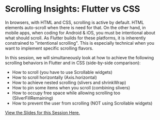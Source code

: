 # Scrolling Insights: Flutter vs CSS

In browsers, with HTML and CSS, scrolling is active by default. HTML elements auto-scroll when there is need for that. On the other hand, in mobile apps, when coding for Android & iOS, you must be intentional about what should scroll. As Flutter builds for these platforms, it is inherently constrained to "intentional scrolling". This is especially technical when you want to implement specific scrolling flavors.

In this session, we will simultaneously look at how to achieve the following scrolling behaviors in Flutter and in CSS (side-by-side comparison):
* How to scroll (you have to use Scrollable widgets)
* How to scroll horizontally (Axis.horizontal)
* How to achieve nested scrolling (slivers and shrinkWrap)
* How to pin some items when you scroll (combining slivers)
* How to occupy free space while allowing scrolling too (SliverFillRemaining)
* How to prevent the user from scrolling (NOT using Scrollable widgets)

[View the Slides for this Session Here.](https://docs.google.com/presentation/d/1YtwNHfJP2ZoL4r8W_dU6FWsPlp2jPL2ko3sQ04p_gpU/edit?usp=sharing)
